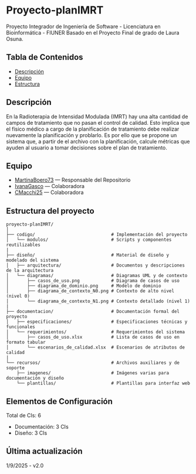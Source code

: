 # Proyecto-planIMRT

Proyecto Integrador de Ingeniería de Software - Licenciatura en Bioinformática - FIUNER
Basado en el Proyecto Final de grado de Laura Osuna.

## Tabla de Contenidos

- [Descripción](#descripción)
- [Equipo](#equipo)
- [Estructura](#estructura-del-proyecto)

## Descripción

En la Radioterapia de Intensidad Modulada (IMRT) hay una alta cantidad de campos de tratamiento que no pasan el control de calidad. Esto implica que el físico médico a cargo de la planificación de tratamiento debe realizar nuevamente la planificación y problarlo. Es por ello que se propone un sistema que, a partir de el archivo con la planificación, calcule métricas que ayuden al usuario a tomar decisiones sobre el plan de tratamiento.

## Equipo

- [MartinaBoero73](https://github.com/MartinaBoero73) — Responsable del Repositorio
- [IvanaGasco](https://github.com/IvanaGasco) — Colaboradora
- [CMacchi25](https://github.com/CMacchi25) — Colaboradora

## Estructura del proyecto

```plaintext
proyecto-planIMRT/
│
├── codigo/                             # Implementación del proyecto
│   └── modulos/                        # Scripts y componentes reutilizables
|
├── diseño/                             # Material de diseño y modelado del sistema
│   ├── arquitectura/                   # Documentos y descripciones de la arquitectura
│   └── diagramas/                      # Diagramas UML y de contexto
│       ├── casos_de_uso.png            # Diagrama de casos de uso
│       ├── diagrama_de_dominio.png     # Modelo de dominio
│       ├── diagrama_de_contexto_N0.png # Contexto de alto nivel (nivel 0)
│       └── diagrama_de_contexto_N1.png # Contexto detallado (nivel 1)
|
├── documentacion/                      # Documentación formal del proyecto
│   ├── especificaciones/               # Especificaciones técnicas y funcionales
│   └── requerimientos/                 # Requerimientos del sistema
│       ├── casos_de_uso.xlsx           # Lista de casos de uso en formato tabular
│       └── escenarios_de_calidad.xlsx  # Escenarios de atributos de calidad
|
└── recursos/                           # Archivos auxiliares y de soporte
    ├── imagenes/                       # Imágenes varias para documentación y diseño
    └── plantillas/                     # Plantillas para interfaz web

```

## Elementos de Configuración

Total de CIs: 6

- Documentación:  3 CIs
- Diseño: 3 CIs

## Última actualización

1/9/2025 - v2.0
